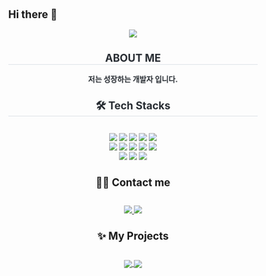 ## Hi there 👋

<!--
**Hwanghyeyun/Hwanghyeyun** is a ✨ _special_ ✨ repository because its `README.md` (this file) appears on your GitHub profile.

Here are some ideas to get you started:

- 🔭 I’m currently working on ...
- 🌱 I’m currently learning ...
- 👯 I’m looking to collaborate on ...
- 🤔 I’m looking for help with ...
- 💬 Ask me about ...
- 📫 How to reach me: ...
- 😄 Pronouns: ...
- ⚡ Fun fact: ...
-->

<div align= "center">
   <img src="https://capsule-render.vercel.app/api?type=waving&color=0:edbdff,100:080da6&height=120&text=HWANG%20HYEYUN&animation=fadeIn&fontColor=000000&fontSize=40" />
    </div>
    <div align= "center"> 
    <h2 style="border-bottom: 1px solid #d8dee4; color: #282d33;"> ABOUT ME </h2>  
    <div style="font-weight: 700; font-size: 15px; text-align: center; color: #282d33;"> 저는 성장하는 개발자 입니다. </div> 
    </div>
    <div align= "center">
    <h2 style="border-bottom: 1px solid #d8dee4; color: #282d33;"> 🛠️ Tech Stacks </h2> <br> 
    <div style="margin: 0 auto; text-align: center;" align= "center"> <img src="https://img.shields.io/badge/Android-3DDC84?style=for-the-badge&logo=Android&logoColor=white">
          <img src="https://img.shields.io/badge/C++-00599C?style=for-the-badge&logo=C%2B%2B&logoColor=white">
          <img src="https://img.shields.io/badge/C-A8B9CC?style=for-the-badge&logo=C&logoColor=white">
          <img src="https://img.shields.io/badge/Docker-2496ED?style=for-the-badge&logo=Docker&logoColor=white">
          <img src="https://img.shields.io/badge/Git-F05032?style=for-the-badge&logo=Git&logoColor=white">
          <br/><img src="https://img.shields.io/badge/Github-181717?style=for-the-badge&logo=Github&logoColor=white">
          <img src="https://img.shields.io/badge/Java-007396?style=for-the-badge&logo=Java&logoColor=white">
          <img src="https://img.shields.io/badge/Notion-000000?style=for-the-badge&logo=Notion&logoColor=white">
          <img src="https://img.shields.io/badge/Python-3776AB?style=for-the-badge&logo=Python&logoColor=white">
          <img src="https://img.shields.io/badge/Spring%20Boot-6DB33F?style=for-the-badge&logo=Spring%20Boot&logoColor=white">
          <br/><img src="https://img.shields.io/badge/Tensorflow-FF6F00?style=for-the-badge&logo=Tensorflow&logoColor=white">
          <img src="https://img.shields.io/badge/Raspberry%20Pi-A22846?style=for-the-badge&logo=raspberrypi&logoColor=white">
          <img src ="https://img.shields.io/badge/Arduino-00878F?style=for-the-badge&logo=arduino&logoColor=white">
        
>
          
        
<div align="center">

## 🧑‍💻 Contact me  
<br>

<a href="https://blog.naver.com/ske07095">
  <img src="https://img.shields.io/badge/Naver-03C75A?style=for-the-badge&logo=Naver&logoColor=white" />
</a>
<a href="https://pepper-purpose-6e7.notion.site/?source=copy_link">
  <img src="https://img.shields.io/badge/Notion-000000?style=for-the-badge&logo=Notion&logoColor=white" />
</a>

</div>



<div align="center">
  
## ✨ My Projects  
<br>

<a href="https://github.com/EmotionHQ/InsideOut-Back">
  <img align="center" src="https://github-readme-stats.vercel.app/api/pin/?username=Hwanghyeyun&repo=capstone-ai-detection&theme=default" />
</a>

<a href="https://github.com/Hwanghyeyun/coding-test">
  <img align="center" src="https://github-readme-stats.vercel.app/api/pin/?username=Hwanghyeyun&repo=spring-user-management&theme=default" />
</a>

</div>


    
